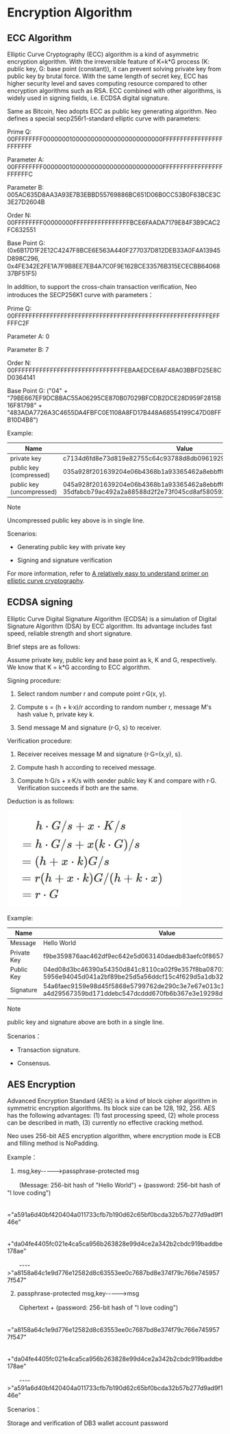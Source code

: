 # Encryption Algorithm

## ECC Algorithm

Elliptic Curve Cryptography (ECC) algorithm is a kind of asymmetric encryption algorithm. With the irreversible feature of K=k\*G process (K: public key, G: base point (constant)), it can prevent solving private key from public key by brutal force. With the same length of secret key, ECC has higher security level and saves computing resource compared to other encryption algorithms such as RSA. ECC combined with other algorithms, is widely used in signing fields, i.e. ECDSA digital signature.

Same as Bitcoin, Neo adopts ECC as public key generating algorithm. Neo defines a special secp256r1-standard elliptic curve with parameters:

Prime Q: 00FFFFFFFF00000001000000000000000000000000FFFFFFFFFFFFFFFFFFFFFFFF

Parameter A: 00FFFFFFFF00000001000000000000000000000000FFFFFFFFFFFFFFFFFFFFFFFC

Parameter B: 005AC635D8AA3A93E7B3EBBD55769886BC651D06B0CC53B0F63BCE3C3E27D2604B

Order N: 00FFFFFFFF00000000FFFFFFFFFFFFFFFFBCE6FAADA7179E84F3B9CAC2FC632551

Base Point G: (0x6B17D1F2E12C4247F8BCE6E563A440F277037D812DEB33A0F4A13945D898C296,　　0x4FE342E2FE1A7F9B8EE7EB4A7C0F9E162BCE33576B315ECECBB6406837BF51F5)

In addition, to support the cross-chain transaction verification, Neo introduces the SECP256K1 curve with parameters：

Prime Q: 00FFFFFFFFFFFFFFFFFFFFFFFFFFFFFFFFFFFFFFFFFFFFFFFFFFFFFFFEFFFFFC2F

Parameter A: 0

Parameter B: 7

Order N: 00FFFFFFFFFFFFFFFFFFFFFFFFFFFFFFFEBAAEDCE6AF48A03BBFD25E8CD0364141

Base Point G: ("04" + "79BE667EF9DCBBAC55A06295CE870B07029BFCDB2DCE28D959F2815B16F81798" + "483ADA7726A3C4655DA4FBFC0E1108A8FD17B448A68554199C47D08FFB10D4B8")

Example:

| Name | Value |
| --- | --- |
| private key |  c7134d6fd8e73d819e82755c64c93788d8db0961929e025a53363c4cc02a6962 |
| public key (compressed) |  035a928f201639204e06b4368b1a93365462a8ebbff0b8818151b74faab3a2b61a |
| public key (uncompressed) | 045a928f201639204e06b4368b1a93365462a8ebbff0b8818151b74faab3a2b61a 35dfabcb79ac492a2a88588d2f2e73f045cd8af58059282e09d693dc340e113f |

> [!NOTE]
>
> Uncompressed public key above is in single line.

Scenarios:

- Generating public key with private key

- Signing and signature verification

For more information, refer to [A relatively easy to understand primer on elliptic curve cryptography](https://arstechnica.com/information-technology/2013/10/a-relatively-easy-to-understand-primer-on-elliptic-curve-cryptography/).


## ECDSA signing

Elliptic Curve Digital Signature Algorithm (ECDSA) is a simulation of Digital Signature Algorithm (DSA) by ECC algorithm. Its advantage includes fast speed, reliable strength and short signature.

Brief steps are as follows:

Assume private key, public key and base point as k, K and G, respectively. We know that K = k\*G according to ECC algorithm.

Signing procedure:

   1. Select random number r and compute point r·G(x, y).

   2. Compute s = (h + k·x)/r according to random number r, message M's hash value h, private key k.
    
   3. Send message M and signature {r·G, s} to receiver.

Verification procedure:

   1. Receiver receives message M and signature {r·G=(x,y), s}.

   2. Compute hash h according to received message.
   
   3. Compute h·G/s + x·K/s with sender public key K and compare with r·G. Verification succeeds if both are the same.

Deduction is as follows:

[![formula_ecdsa](../../images/blockchain_paradigm/formula_ecdsa.jpg)](../../images/blockchain_paradigm/formula_ecdsa.jpg)

Example:

| Name | Value                                                         |
| ---- | ------------------------------------------------------------ |
| Message | Hello World                                                  |
| Private Key | f9be359876aac462df9ec642e5d063140daedb83aefc0f8657b08132d3da62d2 |
| Public Key | 04ed08d3bc46390a54350d841c8110ca02f9e357f8ba08702078de2d7041727<br>5956e94045d041a2bf89be25d5a56ddcf15c4f629d5a1db32657d0da13ebde64b29 |
| Signature | 54a6faec9159e98d45f5868e5799762de290c3e7e67e013c1bd6a2a6f8a2e500<br>a4d29567359bd171ddebc547dcddd670fb6b367e3e19298d7672f0422b5a2c52 |

> [!NOTE]
>
> public key and signature above are both in a single line.

Scenarios：

- Transaction signature.

- Consensus.

## AES Encryption

Advanced Encryption Standard (AES) is a kind of block cipher algorithm in symmetric encryption algorithms. Its block size can be 128, 192, 256. AES has the following advantages: (1) fast processing speed, (2) whole process can be described in math, (3) currently no effective cracking method.

Neo uses 256-bit AES encryption algorithm, where encryption mode is ECB and filling method is NoPadding.

Example：

  1. msg,key----->passphrase-protected msg

　　(Message: 256-bit hash of "Hello World") + (password: 256-bit hash of "l love coding")

　　="a591a6d40bf420404a011733cfb7b190d62c65bf0bcda32b57b277d9ad9f146e"

　　　+"da04fe4405fc021e4ca5ca956b263828e99d4ce2a342b2cbdc919baddbe178ae"

　　---->"a8158a64c1e9d776e12582d8c63553ee0c7687bd8e374f79c766e7459577f547"

  2. passphrase-protected msg,key----->msg

　　Ciphertext + (password: 256-bit hash of "l love coding")

　　="a8158a64c1e9d776e12582d8c63553ee0c7687bd8e374f79c766e7459577f547"

　　　+"da04fe4405fc021e4ca5ca956b263828e99d4ce2a342b2cbdc919baddbe178ae"

　　---->"a591a6d40bf420404a011733cfb7b190d62c65bf0bcda32b57b277d9ad9f146e"

Scenarios：

Storage and verification of DB3 wallet account password
